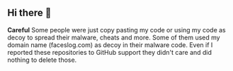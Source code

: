 ## Hi there 👋

**Careful** Some people were just copy pasting my code or using my code as decoy to spread their malware, cheats and more. Some of them used my domain name (faceslog.com) as decoy in their malware code. Even if I reported these repositories to GitHub support they didn't care and did nothing to delete those. 
